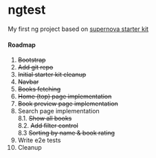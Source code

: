 # ngtest

My first ng project based on [supernova starter kit](https://github.com/orizens/supernova-angular-1.5.x-es6-starter)

#### Roadmap

1. ~~Bootstrap~~
3. ~~Add git repo~~
3. ~~Initial starter kit cleanup~~
4. ~~Navbar~~
5. ~~Books fetching~~
6. ~~Home (top) page implementation~~
7. ~~Book preview page implementation~~
8. Search page implementation<br/>
  8.1. ~~Show all books~~<br/>
  8.2. ~~Add filter control~~<br/>
  8.3 ~~Sorting by name & book rating~~
9. Write e2e tests
10. Cleanup